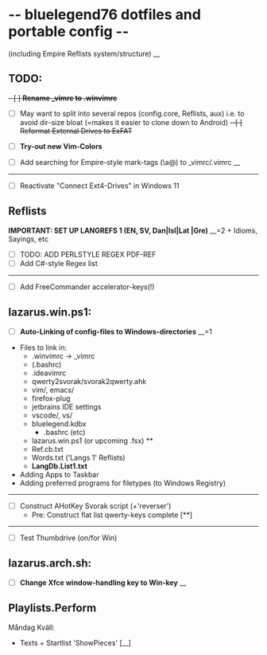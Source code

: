 # -- bluelegend76 dotfiles and portable config --
(including Empire Reflists system/structure)
__

## TODO:
~~- [ ] **Rename _vimrc to .winvimrc**~~
- [ ] May want to split into several repos (config.core, Reflists, aux)
  i.e. to avoid dir-size bloat (=makes it easier to clone down to Android)
~~- [ ] Reformat External Drives to ExFAT~~
- [ ] **Try-out new Vim-Colors**

- [ ] Add searching for Empire-style mark-tags (\a@) to _vimrc/.vimrc  __

-----
- [ ] Reactivate "Connect Ext4-Drives" in Windows 11

## Reflists
**IMPORTANT: SET UP LANGREFS 1 (EN, SV, Dan|Isl|Lat |Gre)**  __=2
\+ Idioms, Sayings, etc
- [ ] TODO: ADD PERLSTYLE REGEX PDF-REF
- [ ] Add C#-style Regex list
----
- [ ] Add FreeCommander accelerator-keys(!)

## lazarus.win.ps1:
- [ ] **Auto-Linking of config-files to Windows-directories**  __=1
- Files to link in:
  - .winvimrc -> _vimrc
  - (.bashrc)
  - .ideavimrc
  - qwerty2svorak/svorak2qwerty.ahk
  - vim/, emacs/
  - firefox-plug
  - jetbrains IDE settings
  - vscode/, vs/
  - bluelegend.kdbx
    - .bashrc (etc)
  - lazarus.win.ps1 (or upcoming .fsx) **
  - Ref.cb.txt
  - Words.txt  ('Langs 1' Reflists)
  - **LangDb.List1.txt**
- Adding Apps to Taskbar
- Adding preferred programs for filetypes (to Windows Registry)
----
- [ ] Construct AHotKey Svorak script (+'reverser')
  - Pre: Construct flat list qwerty-keys complete [**]
----
- [ ] Test Thumbdrive (on/for Win)
 
## lazarus.arch.sh:
- [ ] **Change Xfce window-handling key to Win-key**  __

## Playlists.Perform
Måndag Kväll:
- Texts + Startlist 'ShowPieces'  [__]
